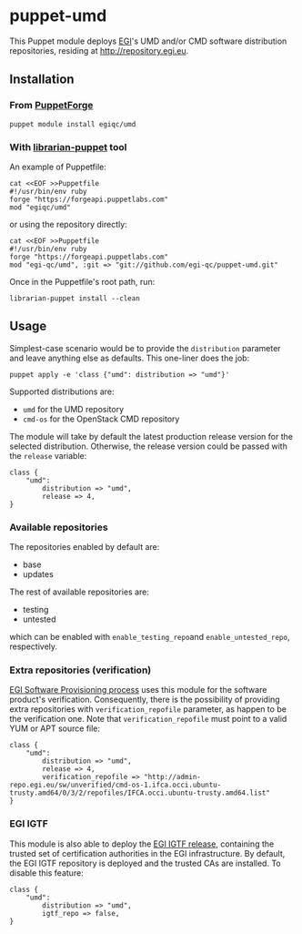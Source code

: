 # puppet-umd

This Puppet module deploys [EGI](https://www.egi.eu/)'s UMD and/or CMD software
distribution repositories, residing at http://repository.egi.eu.

## Installation
### From [PuppetForge](https://forge.puppet.com/)

    puppet module install egiqc/umd

### With [librarian-puppet](http://librarian-puppet.com/) tool
An example of Puppetfile:

    cat <<EOF >>Puppetfile
    #!/usr/bin/env ruby
    forge "https://forgeapi.puppetlabs.com"
    mod "egiqc/umd"

or using the repository directly:

    cat <<EOF >>Puppetfile
    #!/usr/bin/env ruby
    forge "https://forgeapi.puppetlabs.com"
    mod "egi-qc/umd", :git => "git://github.com/egi-qc/puppet-umd.git"

Once in the Puppetfile's root path, run:

    librarian-puppet install --clean

## Usage
Simplest-case scenario would be to provide the `distribution` parameter and
leave anything else as defaults. This one-liner does the job:

    puppet apply -e 'class {"umd": distribution => "umd"}'

Supported distributions are:
  - `umd` for the UMD repository
  - `cmd-os` for the OpenStack CMD repository

The module will take by default the latest production release version for the
selected distribution. Otherwise, the release version could be passed with the
`release` variable:

    class {
        "umd":
            distribution => "umd",
            release => 4,
    }

### Available repositories
The repositories enabled by default are:
  - base
  - updates

The rest of available repositories are:
  - testing
  - untested

which can be enabled with `enable_testing_repo`and `enable_untested_repo`,
respectively.

### Extra repositories (verification)
[EGI Software Provisioning process](https://wiki.egi.eu/wiki/Software_Provisioning_Process)
uses this module for the software product's verification. Consequently, there
is the possibility of providing extra repositories with `verification_repofile`
parameter, as happen to be the verification one. Note that
`verification_repofile` must point to a valid YUM or APT source file:

    class {
        "umd":
            distribution => "umd",
            release => 4,
            verification_repofile => "http://admin-repo.egi.eu/sw/unverified/cmd-os-1.ifca.occi.ubuntu-trusty.amd64/0/3/2/repofiles/IFCA.occi.ubuntu-trusty.amd64.list"
    }
### EGI IGTF
This module is also able to deploy the [EGI IGTF release](https://wiki.egi.eu/wiki/EGI_IGTF_Release),
containing the trusted set of certification authorities in the EGI
infrastructure. By default, the EGI IGTF repository is deployed and the trusted
CAs are installed. To disable this feature:

    class {
        "umd":
            distribution => "umd",
            igtf_repo => false,
    }

